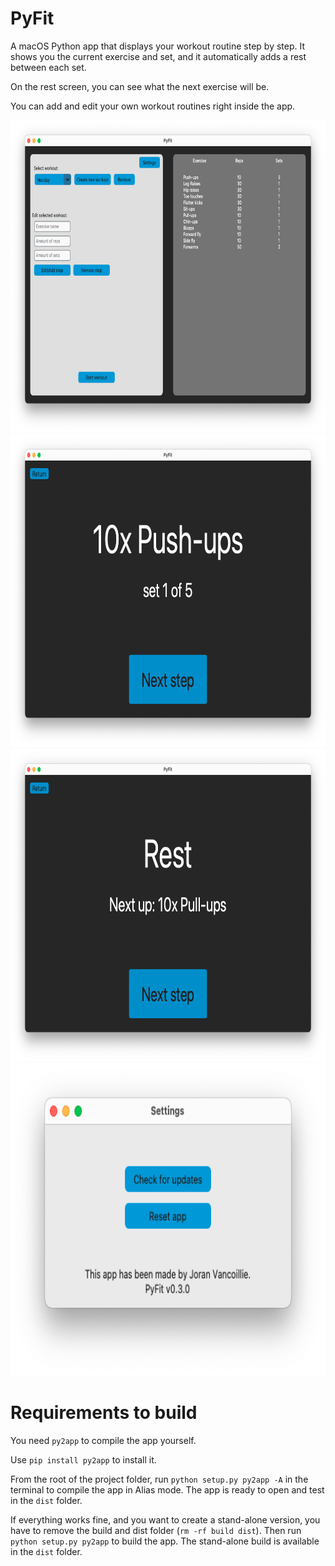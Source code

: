 # PyFit
A macOS Python app that displays your workout routine step by step. It shows you the current exercise and set, and it automatically adds a rest between each set.

On the rest screen, you can see what the next exercise will be.

You can add and edit your own workout routines right inside the app.
<div align="center">
    <img src="media/Screenshot1.png" height="500" alt=""/>
</div>

<div align="center">
    <img src="media/Screenshot2.png" height="500" alt=""/>
</div>

<div align="center">
    <img src="media/Screenshot3.png" height="500" alt=""/>
</div>

<div align="center">
    <img src="media/Screenshot4.png" height="500" alt=""/>
</div>

# Requirements to build
You need `py2app` to compile the app yourself.

Use `pip install py2app` to install it.

From the root of the project folder, run `python setup.py py2app -A` in the terminal to compile the app in Alias mode. The app is ready to open and test in the `dist` folder.

If everything works fine, and you want to create a stand-alone version, you have to remove the build and dist folder (`rm -rf build dist`). Then run `python setup.py py2app` to build the app. The stand-alone build is available in the `dist` folder.
